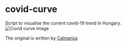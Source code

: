 # covid-curve
Script to visualise the current covid-19 trend in Hungary.
![Covid curve image](https://i.imgur.com/kzVdn2s.png)

The original is written by [Calmarius](https://github.com/Calmarius)
